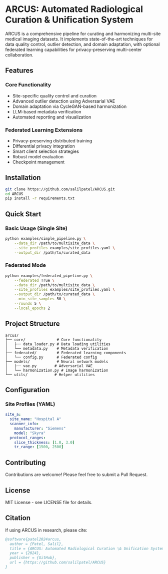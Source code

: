 # ARCUS: Automated Radiological Curation & Unification System

ARCUS is a comprehensive pipeline for curating and harmonizing multi-site medical imaging datasets. It implements state-of-the-art techniques for data quality control, outlier detection, and domain adaptation, with optional federated learning capabilities for privacy-preserving multi-center collaboration.

## Features

### Core Functionality
- Site-specific quality control and curation
- Advanced outlier detection using Adversarial VAE
- Domain adaptation via CycleGAN-based harmonization
- LLM-based metadata verification
- Automated reporting and visualization

### Federated Learning Extensions
- Privacy-preserving distributed training
- Differential privacy integration
- Smart client selection strategies
- Robust model evaluation
- Checkpoint management

## Installation

```bash
git clone https://github.com/salilpatel/ARCUS.git
cd ARCUS
pip install -r requirements.txt
```

## Quick Start

### Basic Usage (Single Site)
```bash
python examples/simple_pipeline.py \
    --data_dir /path/to/multisite_data \
    --site_profiles examples/site_profiles.yaml \
    --output_dir /path/to/curated_data
```

### Federated Mode
```bash
python examples/federated_pipeline.py \
    --federated True \
    --data_dir /path/to/multisite_data \
    --site_profiles examples/site_profiles.yaml \
    --output_dir /path/to/curated_data \
    --min_site_samples 50 \
    --rounds 5 \
    --local_epochs 2
```

## Project Structure
```
arcus/
├── core/              # Core functionality
│   ├── data_loader.py # Data loading utilities
│   └── metadata.py    # Metadata verification
├── federated/         # Federated learning components
│   └── config.py      # Federated config
├── models/            # Neural network models
│   ├── vae.py        # Adversarial VAE
│   └── harmonization.py # Image harmonization
└── utils/            # Helper utilities
```

## Configuration

### Site Profiles (YAML)
```yaml
site_a:
  site_name: "Hospital A"
  scanner_info:
    manufacturer: "Siemens"
    model: "Skyra"
  protocol_ranges:
    slice_thickness: [1.0, 3.0]
    tr_range: [1500, 2500]
```

## Contributing
Contributions are welcome! Please feel free to submit a Pull Request.

## License
MIT License - see LICENSE file for details.

## Citation
If using ARCUS in research, please cite:
```bibtex
@software{patel2024arcus,
  author = {Patel, Salil},
  title = {ARCUS: Automated Radiological Curation \& Unification System},
  year = {2024},
  publisher = {GitHub},
  url = {https://github.com/salilpatel/ARCUS}
}
```
